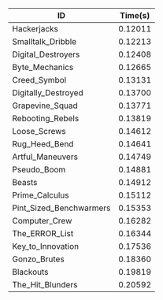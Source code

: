 |ID|Time(s)|
|-|-|
|Hackerjacks|0.12011|
|Smalltalk_Dribble|0.12213|
|Digital_Destroyers|0.12408|
|Byte_Mechanics|0.12665|
|Creed_Symbol|0.13131|
|Digitally_Destroyed|0.13700|
|Grapevine_Squad|0.13771|
|Rebooting_Rebels|0.13819|
|Loose_Screws|0.14612|
|Rug_Heed_Bend|0.14641|
|Artful_Maneuvers|0.14749|
|Pseudo_Boom|0.14881|
|Beasts|0.14912|
|Prime_Calculus|0.15112|
|Pint_Sized_Benchwarmers|0.15353|
|Computer_Crew|0.16282|
|The_ERROR_List|0.16344|
|Key_to_Innovation|0.17536|
|Gonzo_Brutes|0.18360|
|Blackouts|0.19819|
|The_Hit_Blunders|0.20592|
